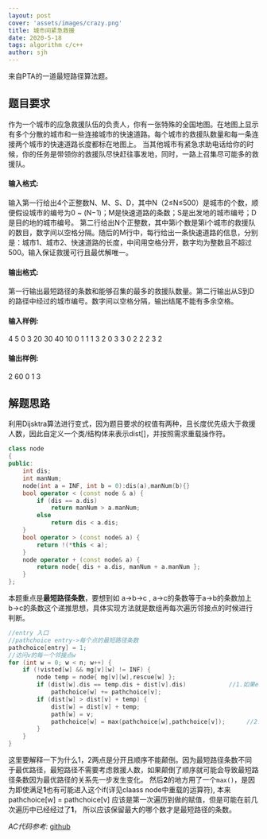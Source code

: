 ```yaml
---
layout: post
cover: 'assets/images/crazy.png'
title: 城市间紧急救援
date: 2020-5-18
tags: algorithm c/c++
author: sjh
---
```



<p>来自PTA的一道最短路径算法题。</p>

## 题目要求

作为一个城市的应急救援队伍的负责人，你有一张特殊的全国地图。在地图上显示有多个分散的城市和一些连接城市的快速道路。每个城市的救援队数量和每一条连接两个城市的快速道路长度都标在地图上。
当其他城市有紧急求助电话给你的时候，你的任务是带领你的救援队尽快赶往事发地，同时，一路上召集尽可能多的救援队。

#### 输入格式:

输入第一行给出4个正整数N、M、S、D，其中N（2≤N≤500）是城市的个数，顺便假设城市的编号为0 ~ (N−1)；M是快速道路的条数；S是出发地的城市编号；D是目的地的城市编号。
第二行给出N个正整数，其中第i个数是第i个城市的救援队的数目，数字间以空格分隔。随后的M行中，每行给出一条快速道路的信息，分别是：城市1、城市2、快速道路的长度，中间用空格分开，数字均为整数且不超过500。输入保证救援可行且最优解唯一。

#### 输出格式:

第一行输出最短路径的条数和能够召集的最多的救援队数量。第二行输出从S到D的路径中经过的城市编号。数字间以空格分隔，输出结尾不能有多余空格。

#### 输入样例:

4 5 0 3
20 30 40 10
0 1 1
1 3 2
0 3 3
0 2 2
2 3 2

#### 输出样例:

2 60
0 1 3

## 解题思路

利用Dijsktra算法进行变式，因为题目要求的权值有两种，且长度优先级大于救援人数，因此自定义一个类/结构体来表示dist[]，并按照需求重载操作符。

```C++
class node
{
public:
	int dis;
	int manNum;
	node(int a = INF, int b = 0):dis(a),manNum(b){}
	bool operator < (const node & a) {
		if (dis == a.dis)
			return manNum > a.manNum;
		else
			return dis < a.dis;
	}
	bool operator > (const node& a) {
		return !(*this < a);
	}
	node operator + (const node& a) {
		return node{ dis + a.dis, manNum + a.manNum };
	}
};
```

本题重点是**最短路径条数**，要想到如 a->b->c , a->c的条数等于a->b的条数加上b->c的条数这个递推思想，具体实现方法就是数组再每次遍历邻接点的时候进行判断。

```C++
//entry 入口
//pathchoice entry->每个点的最短路径条数
pathchoice[entry] = 1;
//访问v的每一个邻接点w
for (int w = 0; w < n; w++) {
	if (!visted[w] && mg[v][w] != INF) {
		node temp = node{ mg[v][w],rescue[w] };				
		if (dist[w].dis == temp.dis + dist[v].dis)            //1.如果entry->w的最短距离和entry->v->w的距离相等，则entry->w的条数就要进行递推
			pathchoice[w] += pathchoice[v];
		if (dist[w] > dist[v] + temp) {
			dist[w] = dist[v] + temp;
			path[w] = v;
			pathchoice[w] = max(pathchoice[w],pathchoice[v]);      //2.真正要保留的是最短路径的条数
		}				
	}
}
```

这里要解释一下为什么1，2两点是分开且顺序不能颠倒。因为最短路径条数不同于最优路径，最短路径不需要考虑救援人数，如果颠倒了顺序就可能会导致最短路径条数因为最优路径的关系先一步发生变化。
然后**2**的地方用了一个`max()`，是因为即使满足**1**也有可能进入这个if(详见claass node中重载的运算符), 本来pathchoice[w] = pathchoice[v] 应该是第一次遍历到做的赋值，但是可能在前几次遍历中已经经过了**1**，
所以应该保留最大的哪个数才是最短路径的条数。

*AC代码参考:* [github](https://github.com/838239178/just-Quiz/blob/master/%E5%9B%BE-%E6%9C%80%E7%9F%AD%E8%B7%AF%E5%BE%84-%E5%9F%8E%E5%B8%82%E9%97%B4%E7%B4%A7%E6%80%A5%E6%95%91%E6%8F%B4)